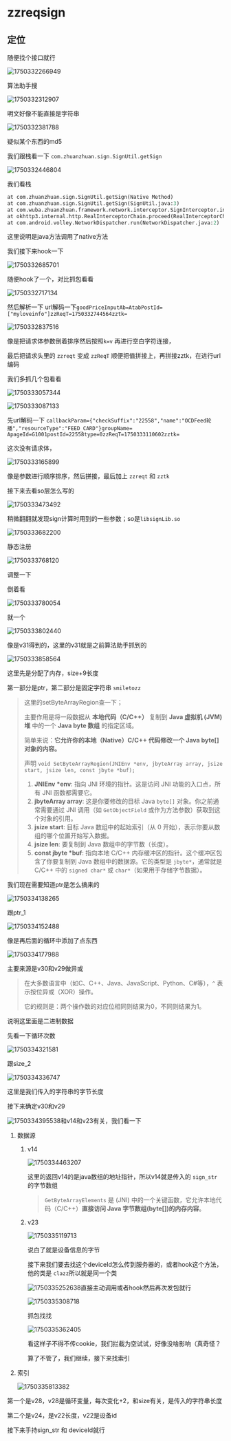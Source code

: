 # zzreqsign

## 定位

随便找个接口就行

![1750332266949](assets/1750332266949.png)



算法助手搜

![1750332312907](assets/1750332312907.png)

明文好像不能直接是字符串

![1750332381788](assets/1750332381788.png)

疑似某个东西的md5

我们跟栈看一下 `com.zhuanzhuan.sign.SignUtil.getSign`

![1750332446804](assets/1750332446804.png)

我们看栈

```python
at com.zhuanzhuan.sign.SignUtil.getSign(Native Method)
at com.zhuanzhuan.sign.SignUtil.getSign(SignUtil.java:3)
at com.wuba.zhuanzhuan.framework.network.interceptor.SignInterceptor.intercept(SignInterceptor.java:43)
at okhttp3.internal.http.RealInterceptorChain.proceed(RealInterceptorChain.java:10)
at com.android.volley.NetworkDispatcher.run(NetworkDispatcher.java:2)
```

这里说明是java方法调用了native方法

我们接下来hook一下

![1750332685701](assets/1750332685701.png)

随便hook了一个，对比抓包看看

![1750332717134](assets/1750332717134.png)

然后解析一下 url解码一下`goodPriceInputAb=AtabPostId=["myloveinfo"]zzReqT=1750332744564zztk=`

![1750332837516](assets/1750332837516.png)

像是把请求体参数倒着排序然后按照`k=v` 再进行空白字符连接，

最后把请求头里的 `zzreqt` 变成 `zzReqT` 顺便把值拼接上，再拼接zztk，在进行url编码



我们多抓几个包看看

![1750333057344](assets/1750333057344.png)

![1750333087133](assets/1750333087133.png)

先url解码一下 `callbackParam={"checkSuffix":"22558","name":"OCDFeed轮播","resourceType":"FEED_CARD"}groupName=
ApageId=G1001postId=22558type=0zzReqT=1750333110602zztk=`

这次没有请求体，

![1750333165899](assets/1750333165899.png)

像是参数进行顺序排序，然后拼接，最后加上 `zzreqt` 和 `zztk`





接下来去看so层怎么写的

![1750333473492](assets/1750333473492.png)

稍微翻翻就发现sign计算时用到的一些参数；so是`libsignLib.so`

![1750333682200](assets/1750333682200.png)

静态注册

![1750333768120](assets/1750333768120.png)

调整一下

倒着看

![1750333780054](assets/1750333780054.png)

就一个

![1750333802440](assets/1750333802440.png)

像是v31得到的，这里的v31就是之前算法助手抓到的

![1750333858564](assets/1750333858564.png)

这里先是分配了内存，size+9长度

第一部分是ptr，第二部分是固定字符串 `smiletozz`

> 这里的setByteArrayRegion查一下；
>
> 主要作用是将一段数据从 **本地代码（C/C++）** 复制到 **Java 虚拟机 (JVM) 堆** 中的一个 **Java byte 数组** 的指定区域。
>
> 简单来说：**它允许你的本地（Native）C/C++ 代码修改一个 Java byte[] 对象的内容。**
>
> 声明 `void SetByteArrayRegion(JNIEnv *env, jbyteArray array, jsize start, jsize len, const jbyte *buf);`
>
> 
>
> 1. **JNIEnv \*env**: 指向 JNI 环境的指针。这是访问 JNI 功能的入口点，所有 JNI 函数都需要它。
> 2. **jbyteArray array**: 这是你要修改的目标 Java `byte[]` 对象。你之前通常需要通过 JNI 调用（如 `GetObjectField` 或作为方法参数）获取到这个对象的引用。
> 3. **jsize start**: 目标 Java 数组中的起始索引（从 0 开始），表示你要从数组的哪个位置开始写入数据。
> 4. **jsize len**: 要复制到 Java 数组中的字节数（长度）。
> 5. **const jbyte \*buf**: 指向本地 C/C++ 内存缓冲区的指针。这个缓冲区包含了你要复制到 Java 数组中的数据源。它的类型是 `jbyte*`，通常就是 C/C++ 中的 `signed char*` 或 `char*`（如果用于存储字节数据）。

我们现在需要知道ptr是怎么搞来的

![1750334138265](assets/1750334138265.png)

跟ptr_1

![1750334152488](assets/1750334152488.png)

像是再后面的循环中添加了点东西

![1750334177988](assets/1750334177988.png)

主要来源是v30和v29做异或

>在大多数语言中（如C、C++、Java、JavaScript、Python、C#等），`^` 表示按位异或（XOR）操作。
>
>它的规则是：两个操作数的对应位相同则结果为0，不同则结果为1。

说明这里面是二进制数据

先看一下循环次数

![1750334321581](assets/1750334321581.png)

跟size_2

![1750334336747](assets/1750334336747.png)

这里是我们传入的字符串的字节长度

接下来确定v30和v29

![1750334395538](assets/1750334395538.png)和v14和v23有关，我们看一下

1. 数据源

   1. v14

      ![1750334463207](assets/1750334463207.png)

      这里的返回v14的是java数组的地址指针，所以v14就是传入的 `sign_str` 的字节数组

      > `GetByteArrayElements` 是  (JNI) 中的一个关键函数，它允许本地代码（C/C++）**直接访问 Java 字节数组(byte[])的内存内容**。

   2. v23

      ![1750335119713](assets/1750335119713.png)

      说白了就是设备信息的字节

      接下来我们要去找这个deviceId怎么传到服务器的，或者hook这个方法，他的类是 `clazz`所以就是同一个类

      ![1750335252638](assets/1750335252638.png)直接主动调用或者hook然后再次发包就行

      ![1750335308718](assets/1750335308718.png)

      抓包找找

      ![1750335362405](assets/1750335362405.png)

      看这样子不得不传cookie，我们拦截为空试试，好像没啥影响（真奇怪？ 

      算了不管了，我们继续，接下来找索引

2. 索引

   ![1750335813382](assets/1750335813382.png)

第一个是v28，v28是循环变量，每次变化+2，和size有关，是传入的字符串长度

第二个是v24，是v22长度，v22是设备id



接下来手持sign_str 和 deviceId就行



